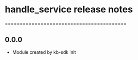 # handle_service release notes
=========================================

0.0.0
-----
* Module created by kb-sdk init
